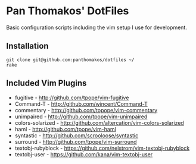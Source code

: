 # Pan Thomakos' DotFiles

Basic configuration scripts including the vim setup I use for development.

## Installation

    git clone git@github.com:panthomakos/dotfiles ~/
    rake

## Included Vim Plugins

* fugitive - http://github.com/tpope/vim-fugitive
* Command-T - http://github.com/wincent/Command-T
* commentary - http://github.com/topope/vim-commentary
* unimpaired - http://github.com/tpope/vim-unimpaired
* colors-solarized - http://github.com/altercation/vim-colors-solarized
* haml - http://github.com/tpope/vim-haml
* syntastic - http://github.com/scrooloose/syntastic
* surround - http://github.com/tpope/vim-surround
* textobj-rubyblock - https://github.com/nelstrom/vim-textobj-rubyblock
* textobj-user - https://github.com/kana/vim-textobj-user
